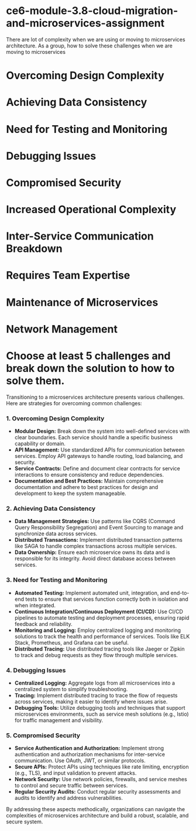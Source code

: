 # ce6-module-3.8-cloud-migration-and-microservices-assignment

There are lot of complexity when we are using or moving to microservices architecture. As a group, how to solve these challenges when we are moving to microservices

# Overcoming Design Complexity
# Achieving Data Consistency
# Need for Testing and Monitoring
# Debugging Issues
# Compromised Security
# Increased Operational Complexity
# Inter-Service Communication Breakdown
# Requires Team Expertise
# Maintenance of Microservices
# Network Management
# Choose at least 5 challenges and break down the solution to how to solve them.

Transitioning to a microservices architecture presents various challenges. 
Here are strategies for overcoming common challenges:

### 1. **Overcoming Design Complexity**

- **Modular Design:** Break down the system into well-defined services with clear boundaries. Each service should handle a specific business capability or domain.
- **API Management:** Use standardized APIs for communication between services. Employ API gateways to handle routing, load balancing, and security.
- **Service Contracts:** Define and document clear contracts for service interactions to ensure consistency and reduce dependencies.
- **Documentation and Best Practices:** Maintain comprehensive documentation and adhere to best practices for design and development to keep the system manageable.

### 2. **Achieving Data Consistency**

- **Data Management Strategies:** Use patterns like CQRS (Command Query Responsibility Segregation) and Event Sourcing to manage and synchronize data across services.
- **Distributed Transactions:** Implement distributed transaction patterns like SAGA to handle complex transactions across multiple services.
- **Data Ownership:** Ensure each microservice owns its data and is responsible for its integrity. Avoid direct database access between services.

### 3. **Need for Testing and Monitoring**

- **Automated Testing:** Implement automated unit, integration, and end-to-end tests to ensure that services function correctly both in isolation and when integrated.
- **Continuous Integration/Continuous Deployment (CI/CD):** Use CI/CD pipelines to automate testing and deployment processes, ensuring rapid feedback and reliability.
- **Monitoring and Logging:** Employ centralized logging and monitoring solutions to track the health and performance of services. Tools like ELK Stack, Prometheus, and Grafana can be useful.
- **Distributed Tracing:** Use distributed tracing tools like Jaeger or Zipkin to track and debug requests as they flow through multiple services.

### 4. **Debugging Issues**

- **Centralized Logging:** Aggregate logs from all microservices into a centralized system to simplify troubleshooting.
- **Tracing:** Implement distributed tracing to trace the flow of requests across services, making it easier to identify where issues arise.
- **Debugging Tools:** Utilize debugging tools and techniques that support microservices environments, such as service mesh solutions (e.g., Istio) for traffic management and visibility.

### 5. **Compromised Security**

- **Service Authentication and Authorization:** Implement strong authentication and authorization mechanisms for inter-service communication. Use OAuth, JWT, or similar protocols.
- **Secure APIs:** Protect APIs using techniques like rate limiting, encryption (e.g., TLS), and input validation to prevent attacks.
- **Network Security:** Use network policies, firewalls, and service meshes to control and secure traffic between services.
- **Regular Security Audits:** Conduct regular security assessments and audits to identify and address vulnerabilities.

By addressing these aspects methodically, organizations can navigate the complexities of microservices architecture and build a robust, scalable, and secure system.
